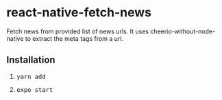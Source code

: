 # react-native-fetch-news

Fetch news from provided list of news urls. It uses cheerio-without-node-native to extract the meta tags from a url.

## Installation

1. <pre>yarn add</pre>
2. <pre>expo start</pre>
